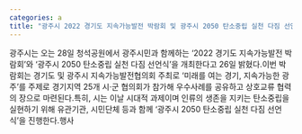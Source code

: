 ```yaml
---
categories: a
title: "광주시 2022 경기도 지속가능발전 박람회 및 광주시 2050 탄소중립 실천 다짐 선언식 개최"
---
```

광주시는 오는 28일 청석공원에서 광주시민과 함께하는 ‘2022 경기도 지속가능발전 박람회’와 ‘광주시 2050 탄소중립 실천 다짐 선언식’을 개최한다고 26일 밝혔다.이번 박람회는 경기도 및 광주시 지속가능발전협의회 주최로 ‘미래를 여는 경기, 지속가능한 광주’를 주제로 경기지역 25개 시‧군 협의회가 참가해 우수사례를 공유하고 상호교류 협력의 장으로 마련된다.특히, 시는 이날 시대적 과제이며 인류의 생존을 지키는 탄소중립을 실현하기 위해 유관기관, 시민단체 등과 함께 ‘광주시 2050 탄소중립 실천 다짐 선언식’을 진행한다.행사
